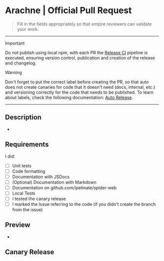 <!-- <p align="center">
  <img
    src="https://raw.githubusercontent.com/ipetinate/arachne/main/docs/img/arachne-logo.webp"
    alt="Arachne Framework logo" width="128"  style="display: block; margin: 0 auto;"
    />
</p> -->

# Arachne | Official Pull Request

> Fill in the fields appropriately so that empire reviewers can validate your work.

---

> [!IMPORTANT]
> Do not publish using local npm, with each PR the [Release CI](https://github.com/ipetinate/spider-web/actions/workflows/release.yml) pipeline is executed, ensuring version control, publication and creation of the release and changelog.

> [!WARNING]
> Don't forget to put the correct label before creating the PR, so that auto does not create canaries for code that it doesn't need (docs, internal, etc.) and versioning correctly for the code that needs to be published. To learn about labels, check the following documentation: [Auto Release](https://github.com/ipetinate/spider-web/blob/main/docs/AUTO_RELEASE.md).

---

## Description

-

<!-- Add a description of the work done so that the Pull Request reviewer can better understand what was done, include as much detail as possible -->

## Requirements

I did:

- [ ] Unit tests
- [ ] Code formatting
- [ ] Documentation with JSDocs
- [ ] \(Optional) Documentation with Markdown
- [ ] Documentation on github.com/ipetinate/spider-web
- [ ] Local Tests
- [ ] I tested the canary release
- [ ] I marked the Issue referring to the code (if you didn't create the branch from the issue)

<!-- Fill in the items made in the task, remembering that it is important to maintain the quality of the project, always try to fill in as much as you can, if it makes sense -->

## Preview

-

<!-- If possible, post a preview of the work done. It can be a short video, a screenshot, or text terminal output, whatever makes sense. -->

## Canary Release

<!-- This area is intended for auto-completion of the "auto" tool that will add the details of the NPM canary release here. Don't put anything after this section, "auto" always adds it to the end of the readme. -->
